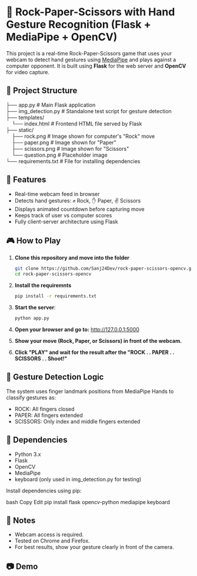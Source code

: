 # 🤘 Rock-Paper-Scissors with Hand Gesture Recognition (Flask + MediaPipe + OpenCV)

This project is a real-time Rock-Paper-Scissors game that uses your webcam to detect hand gestures using [MediaPipe](https://google.github.io/mediapipe/) and plays against a computer opponent. It is built using **Flask** for the web server and **OpenCV** for video capture.

## 📁 Project Structure
├── app.py                                   # Main Flask application <br>
├── img_detection.py                         # Standalone test script for gesture detection <br>
├── templates/ <br>
&nbsp;&nbsp;&nbsp;&nbsp;└── index.html       # Frontend HTML file served by Flask <br>
├── static/ <br>
&nbsp;&nbsp;&nbsp;&nbsp;├── rock.png         # Image shown for computer's "Rock" move <br>
&nbsp;&nbsp;&nbsp;&nbsp;├── paper.png        # Image shown for "Paper" <br>
&nbsp;&nbsp;&nbsp;&nbsp;├── scissors.png     # Image shown for "Scissors" <br>
&nbsp;&nbsp;&nbsp;&nbsp;└── question.png     # Placeholder image <br>
└── requirements.txt                         # File for installing dependencies <br>


## 🚀 Features

- Real-time webcam feed in browser
- Detects hand gestures: ✊ Rock, ✋ Paper, ✌️ Scissors
- Displays animated countdown before capturing move
- Keeps track of user vs computer scores
- Fully client-server architecture using Flask

## 🎮 How to Play

1. **Clone this repository and move into the folder**
   ```bash
   git clone https://github.com/Sanj24Dev/rock-paper-scissors-opencv.git
   cd rock-paper-scissors-opencv
2. **Install the requiremnts**
   ```bash
   pip install -r requirements.txt
3. **Start the server**:
   ```bash
   python app.py
4. **Open your browser and go to:**
    http://127.0.0.1:5000

5. **Show your move (Rock, Paper, or Scissors) in front of the webcam.**

6. **Click "PLAY" and wait for the result after the "ROCK . . PAPER . . SCISSORS . . Shoot!"**

## 🧠 Gesture Detection Logic
The system uses finger landmark positions from MediaPipe Hands to classify gestures as:

* ROCK: All fingers closed
* PAPER: All fingers extended
* SCISSORS: Only index and middle fingers extended

## 🔧 Dependencies
* Python 3.x
* Flask
* OpenCV
* MediaPipe
* keyboard (only used in img_detection.py for testing)

Install dependencies using pip:

bash
Copy
Edit
pip install flask opencv-python mediapipe keyboard

## 📝 Notes
* Webcam access is required.
* Tested on Chrome and Firefox.
* For best results, show your gesture clearly in front of the camera.

## 📷 Demo
